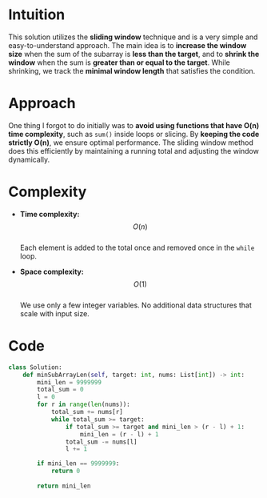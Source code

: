 # Intuition
This solution utilizes the **sliding window** technique and is a very simple and easy-to-understand approach. The main idea is to **increase the window size** when the sum of the subarray is **less than the target**, and to **shrink the window** when the sum is **greater than or equal to the target**. While shrinking, we track the **minimal window length** that satisfies the condition.

# Approach
One thing I forgot to do initially was to **avoid using functions that have O(n) time complexity**, such as `sum()` inside loops or slicing. By **keeping the code strictly O(n)**, we ensure optimal performance. The sliding window method does this efficiently by maintaining a running total and adjusting the window dynamically.

# Complexity

- **Time complexity:**  
  $$O(n)$$  
  Each element is added to the total once and removed once in the `while` loop.

- **Space complexity:**  
  $$O(1)$$  
  We use only a few integer variables. No additional data structures that scale with input size.

# Code
```python
class Solution:
    def minSubArrayLen(self, target: int, nums: List[int]) -> int:
        mini_len = 9999999
        total_sum = 0
        l = 0
        for r in range(len(nums)):
            total_sum += nums[r]
            while total_sum >= target:
                if total_sum >= target and mini_len > (r - l) + 1:
                    mini_len = (r - l) + 1
                total_sum -= nums[l]
                l += 1

        if mini_len == 9999999:
            return 0
        
        return mini_len
